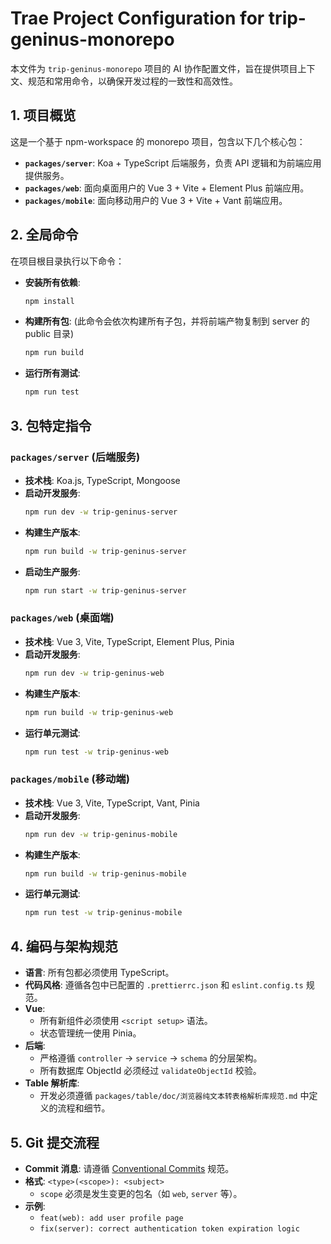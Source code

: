 # Trae Project Configuration for trip-geninus-monorepo

本文件为 `trip-geninus-monorepo` 项目的 AI 协作配置文件，旨在提供项目上下文、规范和常用命令，以确保开发过程的一致性和高效性。

## 1. 项目概览

这是一个基于 npm-workspace 的 monorepo 项目，包含以下几个核心包：

-   **`packages/server`**: Koa + TypeScript 后端服务，负责 API 逻辑和为前端应用提供服务。
-   **`packages/web`**: 面向桌面用户的 Vue 3 + Vite + Element Plus 前端应用。
-   **`packages/mobile`**: 面向移动用户的 Vue 3 + Vite + Vant 前端应用。


## 2. 全局命令

在项目根目录执行以下命令：

-   **安装所有依赖**:
    ```bash
    npm install
    ```
-   **构建所有包**: (此命令会依次构建所有子包，并将前端产物复制到 server 的 public 目录)
    ```bash
    npm run build
    ```
-   **运行所有测试**:
    ```bash
    npm run test
    ```

## 3. 包特定指令

### `packages/server` (后端服务)

-   **技术栈**: Koa.js, TypeScript, Mongoose
-   **启动开发服务**:
    ```bash
    npm run dev -w trip-geninus-server
    ```
-   **构建生产版本**:
    ```bash
    npm run build -w trip-geninus-server
    ```
-   **启动生产服务**:
    ```bash
    npm run start -w trip-geninus-server
    ```

### `packages/web` (桌面端)

-   **技术栈**: Vue 3, Vite, TypeScript, Element Plus, Pinia
-   **启动开发服务**:
    ```bash
    npm run dev -w trip-geninus-web
    ```
-   **构建生产版本**:
    ```bash
    npm run build -w trip-geninus-web
    ```
-   **运行单元测试**:
    ```bash
    npm run test -w trip-geninus-web
    ```

### `packages/mobile` (移动端)

-   **技术栈**: Vue 3, Vite, TypeScript, Vant, Pinia
-   **启动开发服务**:
    ```bash
    npm run dev -w trip-geninus-mobile
    ```
-   **构建生产版本**:
    ```bash
    npm run build -w trip-geninus-mobile
    ```
-   **运行单元测试**:
    ```bash
    npm run test -w trip-geninus-mobile
    ```

## 4. 编码与架构规范

-   **语言**: 所有包都必须使用 TypeScript。
-   **代码风格**: 遵循各包中已配置的 `.prettierrc.json` 和 `eslint.config.ts` 规范。
-   **Vue**:
    -   所有新组件必须使用 `<script setup>` 语法。
    -   状态管理统一使用 Pinia。
-   **后端**:
    -   严格遵循 `controller` -> `service` -> `schema` 的分层架构。
    -   所有数据库 ObjectId 必须经过 `validateObjectId` 校验。
-   **Table 解析库**:
    -   开发必须遵循 `packages/table/doc/浏览器纯文本转表格解析库规范.md` 中定义的流程和细节。

## 5. Git 提交流程

-   **Commit 消息**: 请遵循 [Conventional Commits](https://www.conventionalcommits.org/) 规范。
-   **格式**: `<type>(<scope>): <subject>`
    -   `scope` 必须是发生变更的包名（如 `web`, `server` 等）。
-   **示例**:
    -   `feat(web): add user profile page`
    -   `fix(server): correct authentication token expiration logic`